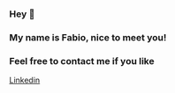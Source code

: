 ### Hey 👋

### My name is Fabio, nice to meet you!

### Feel free to contact me if you like

<a href=https://www.linkedin.com/in/fabio-nalini-26a531231/>Linkedin</a>

<!--

- 🌱 I’m currently learning


-->
